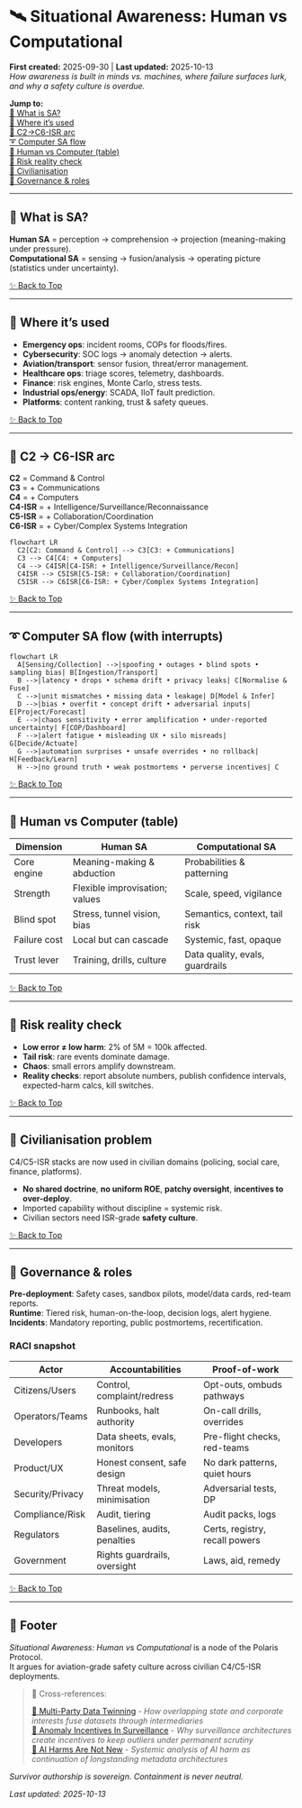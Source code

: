 # 🛰️ Situational Awareness: Human vs Computational
**First created:** 2025-09-30 | **Last updated:** 2025-10-13  
*How awareness is built in minds vs. machines, where failure surfaces lurk, and why a safety culture is overdue.*

<a id="top"></a>
**Jump to:**  
[ 🧠 What is SA?](#what-is-sa)  
[ 🦁 Where it’s used](#industry-uses)  
[ 🐝 C2→C6-ISR arc](#c2-c6-isr)  
[ ➰ Computer SA flow](#computer-flow)  
[ 📠 Human vs Computer (table)](#human-vs-computer-table)  
[ 🐍 Risk reality check](#risk-reality)  
[ 🚨 Civilianisation](#civilianisation)  
[ 👑 Governance & roles](#governance)  

---

## 🧠 What is SA?
<a id="what-is-sa"></a>

**Human SA** = perception → comprehension → projection (meaning-making under pressure).  
**Computational SA** = sensing → fusion/analysis → operating picture (statistics under uncertainty).  

[✨ Back to Top](#top)

---

## 🦁 Where it’s used
<a id="industry-uses"></a>

- **Emergency ops**: incident rooms, COPs for floods/fires.  
- **Cybersecurity**: SOC logs → anomaly detection → alerts.  
- **Aviation/transport**: sensor fusion, threat/error management.  
- **Healthcare ops**: triage scores, telemetry, dashboards.  
- **Finance**: risk engines, Monte Carlo, stress tests.  
- **Industrial ops/energy**: SCADA, IIoT fault prediction.  
- **Platforms**: content ranking, trust & safety queues.  

[✨ Back to Top](#top)

---

## 🐝 C2 → C6-ISR arc
<a id="c2-c6-isr"></a>

**C2** = Command & Control  
**C3** = + Communications  
**C4** = + Computers  
**C4-ISR** = + Intelligence/Surveillance/Reconnaissance  
**C5-ISR** = + Collaboration/Coordination  
**C6-ISR** = + Cyber/Complex Systems Integration  

```mermaid
flowchart LR
  C2[C2: Command & Control] --> C3[C3: + Communications]
  C3 --> C4[C4: + Computers]
  C4 --> C4ISR[C4-ISR: + Intelligence/Surveillance/Recon]
  C4ISR --> C5ISR[C5-ISR: + Collaboration/Coordination]
  C5ISR --> C6ISR[C6-ISR: + Cyber/Complex Systems Integration]
```

[✨ Back to Top](#top)

---

## ➰ Computer SA flow (with interrupts)
<a id="computer-flow"></a>

```mermaid
flowchart LR
  A[Sensing/Collection] -->|spoofing • outages • blind spots • sampling bias| B[Ingestion/Transport]
  B -->|latency • drops • schema drift • privacy leaks| C[Normalise & Fuse]
  C -->|unit mismatches • missing data • leakage| D[Model & Infer]
  D -->|bias • overfit • concept drift • adversarial inputs| E[Project/Forecast]
  E -->|chaos sensitivity • error amplification • under-reported uncertainty| F[COP/Dashboard]
  F -->|alert fatigue • misleading UX • silo misreads| G[Decide/Actuate]
  G -->|automation surprises • unsafe overrides • no rollback| H[Feedback/Learn]
  H -->|no ground truth • weak postmortems • perverse incentives| C
```

[✨ Back to Top](#top)

---

## 📠 Human vs Computer (table)
<a id="human-vs-computer-table"></a>

| Dimension | Human SA | Computational SA |
|---|---|---|
| Core engine | Meaning-making & abduction | Probabilities & patterning |
| Strength | Flexible improvisation; values | Scale, speed, vigilance |
| Blind spot | Stress, tunnel vision, bias | Semantics, context, tail risk |
| Failure cost | Local but can cascade | Systemic, fast, opaque |
| Trust lever | Training, drills, culture | Data quality, evals, guardrails |

[✨ Back to Top](#top)

---

## 🐍 Risk reality check
<a id="risk-reality"></a>

- **Low error ≠ low harm**: 2% of 5M = 100k affected.  
- **Tail risk**: rare events dominate damage.  
- **Chaos**: small errors amplify downstream.  
- **Reality checks**: report absolute numbers, publish confidence intervals, expected-harm calcs, kill switches.  

[✨ Back to Top](#top)

---

## 🚨 Civilianisation problem
<a id="civilianisation"></a>

C4/C5-ISR stacks are now used in civilian domains (policing, social care, finance, platforms).  
- **No shared doctrine**, **no uniform ROE**, **patchy oversight**, **incentives to over-deploy**.  
- Imported capability without discipline = systemic risk.  
- Civilian sectors need ISR-grade **safety culture**.  

[✨ Back to Top](#top)

---

## 👑 Governance & roles
<a id="governance"></a>

**Pre-deployment**: Safety cases, sandbox pilots, model/data cards, red-team reports.  
**Runtime**: Tiered risk, human-on-the-loop, decision logs, alert hygiene.  
**Incidents**: Mandatory reporting, public postmortems, recertification.  

### RACI snapshot
| Actor | Accountabilities | Proof-of-work |
|---|---|---|
| Citizens/Users | Control, complaint/redress | Opt-outs, ombuds pathways |
| Operators/Teams | Runbooks, halt authority | On-call drills, overrides |
| Developers | Data sheets, evals, monitors | Pre-flight checks, red-teams |
| Product/UX | Honest consent, safe design | No dark patterns, quiet hours |
| Security/Privacy | Threat models, minimisation | Adversarial tests, DP |
| Compliance/Risk | Audit, tiering | Audit packs, logs |
| Regulators | Baselines, audits, penalties | Certs, registry, recall powers |
| Government | Rights guardrails, oversight | Laws, aid, remedy |

[✨ Back to Top](#top)

---

## 🏮 Footer  

*Situational Awareness: Human vs Computational* is a node of the Polaris Protocol.  
It argues for aviation-grade safety culture across civilian C4/C5-ISR deployments.  

> 📡 Cross-references:
> 
> [🎊 Multi-Party Data Twinning](../💸_Money_Listens/👻_Transparencies_Overhead/🎊_multi_party_data_twinning.md) - *How overlapping state and corporate interests fuse datasets through intermediaries*  
> [🎥 Anomaly Incentives In Surveillance](../🧿_Watch_The_Watchers/🎥_anomaly_incentives_in_surveillance.md) - *Why surveillance architectures create incentives to keep outliers under permanent scrutiny*  
> [🧠 AI Harms Are Not New](../🗝️_Politics_Memory_Work/🧠_ai_harms_are_not_new.md) - *Systemic analysis of AI harm as continuation of longstanding metadata architectures*  

*Survivor authorship is sovereign. Containment is never neutral.*  

_Last updated: 2025-10-13_  
